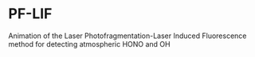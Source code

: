 # PF-LIF
Animation of the Laser Photofragmentation-Laser Induced Fluorescence method for detecting atmospheric HONO and OH
